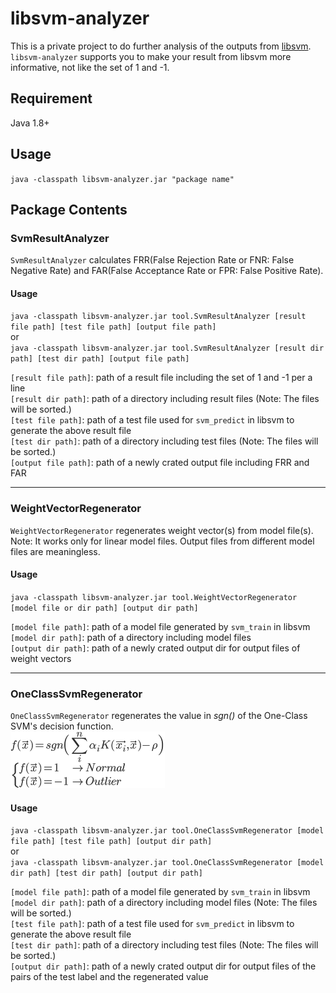 # libsvm-analyzer
This is a private project to do further analysis of the outputs from [libsvm](https://www.csie.ntu.edu.tw/~cjlin/libsvm/).  
`libsvm-analyzer` supports you to make your result from libsvm more informative, not like the set of 1 and -1.

## Requirement
Java 1.8+

## Usage
`java -classpath libsvm-analyzer.jar "package name"`

## Package Contents
### SvmResultAnalyzer
`SvmResultAnalyzer` calculates FRR(False Rejection Rate or FNR: False Negative Rate) and FAR(False Acceptance Rate or FPR: False Positive Rate).

#### Usage
`java -classpath libsvm-analyzer.jar tool.SvmResultAnalyzer [result file path] [test file path] [output file path]`  
or  
`java -classpath libsvm-analyzer.jar tool.SvmResultAnalyzer [result dir path] [test dir path] [output file path]`  

`[result file path]`: path of a result file including the set of 1 and -1 per a line  
`[result dir path]`: path of a directory including result files (Note: The files will be sorted.)  
`[test file path]`: path of a test file used for `svm_predict` in libsvm to generate the above result file  
`[test dir path]`: path of a directory including test files (Note: The files will be sorted.)  
`[output file path]`: path of a newly crated output file including FRR and FAR  

---
### WeightVectorRegenerator
`WeightVectorRegenerator` regenerates weight vector(s) from model file(s).  
Note: It works only for linear model files. Output files from different model files are meaningless.

#### Usage
`java -classpath libsvm-analyzer.jar tool.WeightVectorRegenerator [model file or dir path] [output dir path]`  

`[model file path]`: path of a model file generated by `svm_train` in libsvm  
`[model dir path]`: path of a directory including model files  
`[output dir path]`: path of a newly crated output dir for output files of weight vectors  

---
### OneClassSvmRegenerator
`OneClassSvmRegenerator` regenerates the value in *sgn()* of the One-Class SVM's decision function.  
![one-class svm](./img/one-class-svm.png)

#### Usage
`java -classpath libsvm-analyzer.jar tool.OneClassSvmRegenerator [model file path] [test file path] [output dir path]`  
or  
`java -classpath libsvm-analyzer.jar tool.OneClassSvmRegenerator [model dir path] [test dir path] [output dir path]`  

`[model file path]`: path of a model file generated by `svm_train` in libsvm  
`[model dir path]`: path of a directory including model files (Note: The files will be sorted.)  
`[test file path]`: path of a test file used for `svm_predict` in libsvm to generate the above result file  
`[test dir path]`: path of a directory including test files (Note: The files will be sorted.)  
`[output dir path]`: path of a newly crated output dir for output files of the pairs of the test label and the regenerated value  